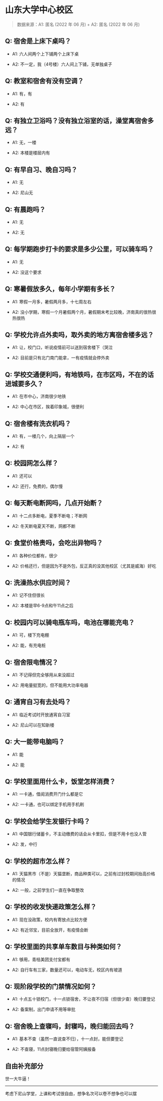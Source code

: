 # 山东大学中心校区

> 数据来源：A1: 匿名 (2022 年 06 月) + A2: 匿名 (2022 年 06 月)

## Q: 宿舍是上床下桌吗？

- A1: 六人间两个上下铺两个上床下桌

- A2: 不一定，我（4号楼）六人间上下铺，无单独桌子

## Q: 教室和宿舍有没有空调？

- A1: 有，有

- A2: 有

## Q: 有独立卫浴吗？没有独立浴室的话，澡堂离宿舍多远？

- A1: 无，一楼

- A2: 本楼是楼层内有

## Q: 有早自习、晚自习吗？

- A1: 无

- A2: 尼山无

## Q: 有晨跑吗？

- A1: 无

- A2: 无

## Q: 每学期跑步打卡的要求是多少公里，可以骑车吗？

- A1: 无

- A2: 没这个要求

## Q: 寒暑假放多久，每年小学期有多长？

- A1: 寒假一月多，暑假两月多，十七周左右

- A2: 没小学期，寒假一个月暑假两个月，暑假期末考比较晚，济南真的很热很热很热

## Q: 学校允许点外卖吗，取外卖的地方离宿舍楼多远？

- A1: 让，校门口，听说疫情前可以送到宿舍楼下（哭泣

- A2: 目前是只有北门南门能拿，一有疫情就会停外卖

## Q: 学校交通便利吗，有地铁吗，在市区吗，不在的话进城要多久？

- A1: 在市中心，济南很少地铁

- A2: 中心在市区，挨着印象城，很便利

## Q: 宿舍楼有洗衣机吗？

- A1: 有，一楼几个，向上隔层一个

- A2: 有

## Q: 校园网怎么样？

- A1: 还可以

- A2: 还行，免费的，偶尔慢

## Q: 每天断电断网吗，几点开始断？

- A1: 十二点多断电，夏季不断电；不断网

- A2: 冬天断电夏天不断，网都不断

## Q: 食堂价格贵吗，会吃出异物吗？

- A1: 各种价位都有，很少

- A2: 价格还行，但是因为不是外包，反正真的没其他校区（尤其是威海）好吃

## Q: 洗澡热水供应时间？

- A1: 记不住但很长

- A2: 本楼是早6-9点和午11点之后

## Q: 校园内可以骑电瓶车吗，电池在哪能充电？

- A1: 可，楼下充电棚

- A2: 能，有充电桩

## Q: 宿舍限电情况？

- A1: 不记得但完全够用从来没超过

- A2: 用电量挺宽的，但不能用大功率电器

## Q: 通宵自习有去处吗？

- A1: 临近考试时开放通宵自习室

- A2: 尼山可以在知新楼

## Q: 大一能带电脑吗？

- A1: 能

- A2: 能

## Q: 学校里面用什么卡，饭堂怎样消费？

- A1: 一卡通，借阅消费开门什么都是它

- A2: 一卡通，也可以绑定手机用手机刷

## Q: 学校会给学生发银行卡吗？

- A1: 中国银行储蓄卡，不主动缴费的话会从卡里扣，但是不用卡也没人管

- A2: 发，中行

## Q: 学校的超市怎么样？

- A1: 天猫黑市（不是）天猫垄断，商品种类可以，之前有过封校期间抬高价格的情况

- A2: 一般，之前学生们一直在争取整改

## Q: 学校的收发快递政策怎么样？

- A1: 现在没政策，校内有寄放点比较方便

- A2: 有近邻宝，目前全放开，有疫情会断

## Q: 学校里面的共享单车数目与种类如何？

- A1: 够用，青桔美团支付宝都有

- A2: 自行车有三家，数量还可以，电动车无，校区内有坡道

## Q: 现阶段学校的门禁情况如何？

- A1: 十点五十锁校门，十一点锁宿舍，不让夜不归宿（但很少查）晚归要登记

- A2: 备案制，出门申请不用等审批

## Q: 宿舍晚上查寝吗，封寝吗，晚归能回去吗？

- A1: 基本不查（虽然一直说查不归），十一点封，能但要登记

- A2: 不查寝，11点封寝晚归要给宿管阿姨报备

## 自由补充部分

世一大牛逼！

***

考虑下尼山学堂，上课和考试很自由，想争名次可以卷不想争也可以摆
